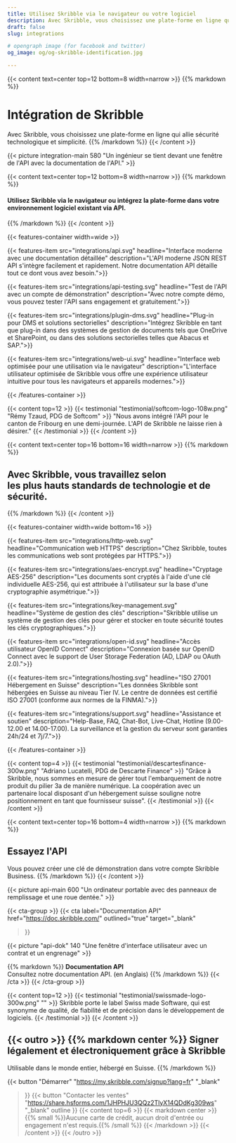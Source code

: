 ```yaml
---
title: Utilisez Skribble via le navigateur ou votre logiciel
description: Avec Skribble, vous choisissez une plate-forme en ligne qui allie sécurité technologique et simplicité.
draft: false
slug: integrations

# opengraph image (for facebook and twitter)
og_image: og/og-skribble-identification.jpg

---
```


{{< content text=center top=12 bottom=8 width=narrow >}}
{{% markdown %}}
# Intégration de Skribble
Avec Skribble, vous choisissez une plate-forme en ligne
qui allie sécurité technologique et simplicité.
{{% /markdown %}}
{{< /content >}}

{{< picture integration-main 580 "Un ingénieur se tient devant une fenêtre de l'API avec la documentation de l'API." >}}

{{< content text=center top=12 bottom=8 width=narrow >}}
{{% markdown %}}
#### Utilisez Skribble via le navigateur ou intégrez la plate-forme dans votre environnement logiciel existant via API.
{{% /markdown %}}
{{< /content >}}

{{< features-container width=wide >}}

  {{< features-item src="integrations/api.svg"
    headline="Interface moderne avec une documentation détaillée"
    description="L'API moderne JSON REST API s'intègre facilement et rapidement. Notre documentation API détaille tout ce dont vous avez besoin.">}}

  {{< features-item src="integrations/api-testing.svg"
    headline="Test de l'API avec un compte de démonstration"
    description="Avec notre compte démo, vous pouvez tester l'API sans engagement et gratuitement.">}}

  {{< features-item src="integrations/plugin-dms.svg"
    headline="Plug-in pour DMS et solutions sectorielles"
    description="Intégrez Skribble en tant que plug-in dans des systèmes de gestion de documents tels que OneDrive et SharePoint, ou dans des solutions sectorielles telles que Abacus et SAP.">}}

  {{< features-item src="integrations/web-ui.svg"
    headline="Interface web optimisée pour une utilisation via le navigateur"
    description="L'interface utilisateur optimisée de Skribble vous offre une expérience utilisateur intuitive pour tous les navigateurs et appareils modernes.">}}

{{< /features-container >}}

[//]: # (--------------------------------------------------------------------------------------------------------------)

{{< content top=12 >}}
{{< testimonial "testimonial/softcom-logo-108w.png" "Rémy Tzaud, PDG de Softcom" >}}
"Nous avons intégré l'API pour le canton
de Fribourg en une demi-journée.
L'API de Skribble ne laisse rien à désirer."
{{< /testimonial >}}
{{< /content >}}

[//]: # (--------------------------------------------------------------------------------------------------------------)

{{< content text=center top=16 bottom=16 width=narrow >}}
{{% markdown %}}
## Avec Skribble, vous travaillez selon <br class="hide-for-mobile">les plus hauts standards de technologie et de sécurité.
{{% /markdown %}}
{{< /content >}}

{{< features-container width=wide bottom=16 >}}

  {{< features-item src="integrations/http-web.svg"
    headline="Communication web HTTPS"
    description="Chez Skribble, toutes les communications web sont protégées par HTTPS.">}}

  {{< features-item src="integrations/aes-encrypt.svg"
    headline="Cryptage AES-256"
    description="Les documents sont cryptés à l'aide d'une clé individuelle AES-256, qui est attribuée à l'utilisateur sur la base d'une cryptographie asymétrique.">}}

  {{< features-item src="integrations/key-management.svg"
    headline="Système de gestion des clés"
    description="Skribble utilise un système de gestion des clés pour gérer et stocker en toute sécurité toutes les clés cryptographiques.">}}

  {{< features-item src="integrations/open-id.svg"
    headline="Accès utilisateur OpenID Connect"
    description="Connexion basée sur OpenID Connect avec le support de User Storage Federation (AD, LDAP ou OAuth 2.0).">}}

  {{< features-item src="integrations/hosting.svg"
    headline="ISO 27001 Hébergement en Suisse"
    description="Les données Skribble sont hébergées en Suisse au niveau Tier IV. Le centre de données est certifié ISO 27001 (conforme aux normes de la FINMA).">}}

  {{< features-item src="integrations/support.svg"
    headline="Assistance et soutien"
    description="Help-Base, FAQ, Chat-Bot, Live-Chat, Hotline (9.00- 12.00 et 14.00-17.00). La surveillance et la gestion du serveur sont garanties 24h/24 et 7j/7.">}}

{{< /features-container >}}

[//]: # (--------------------------------------------------------------------------------------------------------------)

{{< content top=4 >}}
{{< testimonial "testimonial/descartesfinance-300w.png" "Adriano Lucatelli, PDG de Descarte Finance" >}}
"Grâce à Skribble, nous sommes en mesure de gérer tout l'embarquement de notre produit du pilier 3a de manière numérique. La coopération avec un partenaire local disposant d'un hébergement suisse souligne notre positionnement en tant que fournisseur suisse".
{{< /testimonial >}}
{{< /content >}}

[//]: # (--------------------------------------------------------------------------------------------------------------)

{{< content text=center top=16 bottom=4 width=narrow >}}
{{% markdown %}}
## Essayez l'API
Vous pouvez créer une clé de démonstration
dans votre compte Skribble Business.
{{% /markdown %}}
{{< /content >}}

{{< picture api-main 600 "Un ordinateur portable avec des panneaux de remplissage et une roue dentée." >}}

[//]: # (--------------------------------------------------------------------------------------------------------------)

{{< cta-group >}}
{{< cta
  label="Documentation API"
  href="https://doc.skribble.com/"
  outlined="true"
  target="_blank"
>}}

{{< picture "api-dok" 140 "Une fenêtre d'interface utilisateur avec un contrat et un engrenage" >}}

{{% markdown %}}
**Documentation API**<br>
Consultez notre documentation API. (en Anglais)
{{% /markdown %}}
{{< /cta >}}
{{< /cta-group >}}


[//]: # (--------------------------------------------------------------------------------------------------------------)

{{< content top=12 >}}
{{< testimonial "testimonial/swissmade-logo-300w.png" "" >}}
Skribble porte le label 
Swiss made Software, qui est synonyme
de qualité, de fiabilité et 
de précision dans le développement 
de logiciels.
{{< /testimonial >}}
{{< /content >}}


[//]: # (--------------------------------------------------------------------------------------------------------------)

{{< outro >}}
{{% markdown center %}}
Signer légalement et électroniquement 
grâce à Skribble
---
Utilisable dans le monde entier, hébergé en Suisse.
{{% /markdown %}}

{{< button
  "Démarrer"
  "https://my.skribble.com/signup?lang=fr"
  "_blank"
>}}
{{< button
  "Contacter les ventes"
  "https://share.hsforms.com/1JHPHJU3QQz2TlyX14QDdKg309ws"
  "_blank"
  outline
>}}
{{< content top=6 >}}
{{< markdown center >}}
{{% small %}}Aucune carte de crédit, aucun droit d'entrée 
ou engagement n'est requis.{{% /small %}} 
{{< /markdown >}}
{{< /content >}}
{{< /outro >}}
